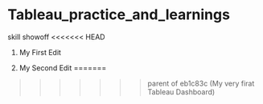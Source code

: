 # Tableau_practice_and_learnings
 skill showoff
<<<<<<< HEAD


1. My First Edit

2. My Second Edit
=======
>>>>>>> parent of eb1c83c (My very firat Tableau Dashboard)
